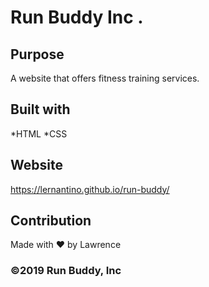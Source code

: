 # Run Buddy Inc .

## Purpose
A website that offers fitness training services.

## Built with
*HTML
*CSS

## Website
https://lernantino.github.io/run-buddy/

## Contribution
Made with ❤️ by Lawrence

### ©️2019 Run Buddy, Inc
